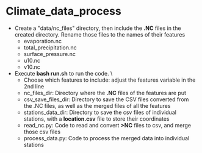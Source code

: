 # Climate_data_process
- Create a "data/nc_files" directory, then include the **.NC** files in the created directory. Rename those files to the names of their features
  - evaporation.nc
  - total_precipitation.nc
  - surface_pressure.nc
  - u10.nc
  - v10.nc
- Execute **bash run.sh** to run the code. \
  - Choose which features to include: adjust the features variable in the 2nd line
  - nc_files_dir: Directory where the **.NC** files of the features are put
  - csv_save_files_dir: Directory to save the CSV files converted from the .NC files, as well as the merged files of all the features
  - stations_data_dir: Directory to save the csv files of individual stations, with a **location.csv** file to store their coordinates
  - read_nc.py: Code to read and convert **>NC** files to csv, and merge those csv files
  - process_data.py: Code to process the merged data into individual stations
